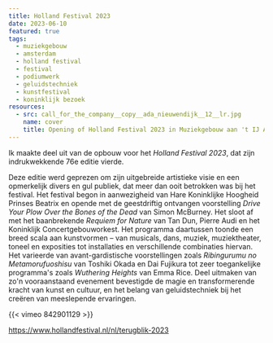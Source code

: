 ```yaml
---
title: Holland Festival 2023
date: 2023-06-10
featured: true
tags:
  - muziekgebouw
  - amsterdam
  - holland festival
  - festival
  - podiumwerk
  - geluidstechniek
  - kunstfestival
  - koninklijk bezoek
resources:
  - src: call_for_the_company__copy__ada_nieuwendijk__12__lr.jpg
    name: cover
    title: Opening of Holland Festival 2023 in Muziekgebouw aan 't IJ Amsterdam. Copyright Ada Nieuwendijk
---
```

Ik maakte deel uit van de opbouw voor het _Holland Festival 2023_, dat zijn indrukwekkende 76e editie vierde.
<!--more-->
Deze editie werd geprezen om zijn uitgebreide artistieke visie en een opmerkelijk divers en gul publiek, dat meer dan ooit betrokken was bij het festival. Het festival begon in aanwezigheid van Hare Koninklijke Hoogheid Prinses Beatrix en opende met de geestdriftig ontvangen voorstelling _Drive Your Plow Over the Bones of the Dead_ van Simon McBurney. Het sloot af met het baanbrekende _Requiem for Nature_ van Tan Dun, Pierre Audi en het Koninklijk Concertgebouworkest. Het programma daartussen toonde een breed scala aan kunstvormen – van musicals, dans, muziek, muziektheater, toneel en exposities tot installaties en verschillende combinaties hiervan. Het varieerde van avant-gardistische voorstellingen zoals _Ribingurumu no Metamorufuoshisu_ van Toshiki Okada en Dai Fujikura tot zeer toegankelijke programma's zoals _Wuthering Heights_ van Emma Rice. Deel uitmaken van zo'n vooraanstaand evenement bevestigde de magie en transformerende kracht van kunst en cultuur, en het belang van geluidstechniek bij het creëren van meeslepende ervaringen.

{{< vimeo 842901129 >}}

https://www.hollandfestival.nl/nl/terugblik-2023